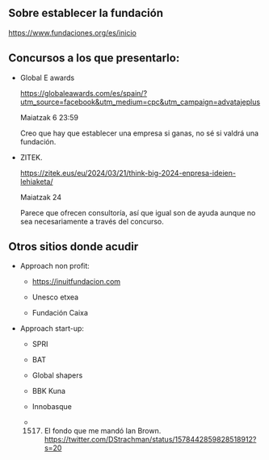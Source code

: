 ## Sobre establecer la fundación

https://www.fundaciones.org/es/inicio


## Concursos a los que presentarlo:

- Global E awards

    https://globaleawards.com/es/spain/?utm_source=facebook&utm_medium=cpc&utm_campaign=advatajeplus

    Maiatzak 6 23:59

    Creo que hay que establecer una empresa si ganas, no sé si valdrá una fundación.   


- ZITEK.

    https://zitek.eus/eu/2024/03/21/think-big-2024-enpresa-ideien-lehiaketa/

    Maiatzak 24

    Parece que ofrecen consultoría, así que igual son de ayuda aunque no sea necesariamente a través del concurso.


## Otros sitios donde acudir

- Approach non profit:

    - https://inuitfundacion.com

    - Unesco etxea

    - Fundación Caixa

- Approach start-up:
    
    - SPRI

    - BAT

    - Global shapers

    - BBK Kuna

    - Innobasque

    - 1517. El fondo que me mandó Ian Brown. https://twitter.com/DStrachman/status/1578442859828518912?s=20

